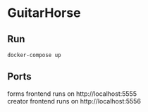 # GuitarHorse

## Run

`docker-compose up`

## Ports

forms frontend runs on http://localhost:5555    
creator frontend runs on http://localhost:5556
